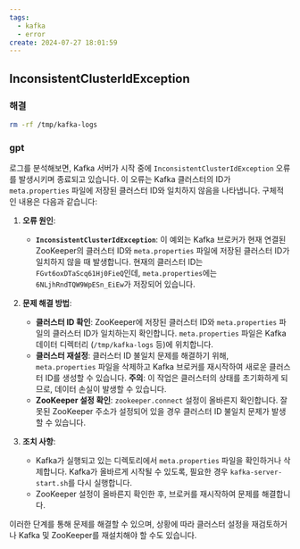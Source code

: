 ```yaml
---
tags:
  - kafka
  - error
create: 2024-07-27 18:01:59
---
```


## InconsistentClusterIdException

### 해결

```sh
rm -rf /tmp/kafka-logs
```

### gpt

로그를 분석해보면, Kafka 서버가 시작 중에 `InconsistentClusterIdException` 오류를 발생시키며 종료되고 있습니다. 이 오류는 Kafka 클러스터의 ID가 `meta.properties` 파일에 저장된 클러스터 ID와 일치하지 않음을 나타냅니다. 구체적인 내용은 다음과 같습니다:

1. **오류 원인**:
   - **`InconsistentClusterIdException`**: 이 예외는 Kafka 브로커가 현재 연결된 ZooKeeper의 클러스터 ID와 `meta.properties` 파일에 저장된 클러스터 ID가 일치하지 않을 때 발생합니다. 현재의 클러스터 ID는 `FGvt6oxDTaScq61Hj0FieQ`인데, `meta.properties`에는 `6NLjhRndTQW9WpESn_EiEw`가 저장되어 있습니다.

2. **문제 해결 방법**:
   - **클러스터 ID 확인**: ZooKeeper에 저장된 클러스터 ID와 `meta.properties` 파일의 클러스터 ID가 일치하는지 확인합니다. `meta.properties` 파일은 Kafka 데이터 디렉터리 (`/tmp/kafka-logs` 등)에 위치합니다.
   - **클러스터 재설정**: 클러스터 ID 불일치 문제를 해결하기 위해, `meta.properties` 파일을 삭제하고 Kafka 브로커를 재시작하여 새로운 클러스터 ID를 생성할 수 있습니다. **주의**: 이 작업은 클러스터의 상태를 초기화하게 되므로, 데이터 손실이 발생할 수 있습니다.
   - **ZooKeeper 설정 확인**: `zookeeper.connect` 설정이 올바른지 확인합니다. 잘못된 ZooKeeper 주소가 설정되어 있을 경우 클러스터 ID 불일치 문제가 발생할 수 있습니다.

3. **조치 사항**:
   - Kafka가 실행되고 있는 디렉토리에서 `meta.properties` 파일을 확인하거나 삭제합니다. Kafka가 올바르게 시작될 수 있도록, 필요한 경우 `kafka-server-start.sh`를 다시 실행합니다.
   - ZooKeeper 설정이 올바른지 확인한 후, 브로커를 재시작하여 문제를 해결합니다.

이러한 단계를 통해 문제를 해결할 수 있으며, 상황에 따라 클러스터 설정을 재검토하거나 Kafka 및 ZooKeeper를 재설치해야 할 수도 있습니다.